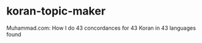 koran-topic-maker
=================

Muhammad.com: How I do 43 concordances for 43 Koran in 43 languages found
